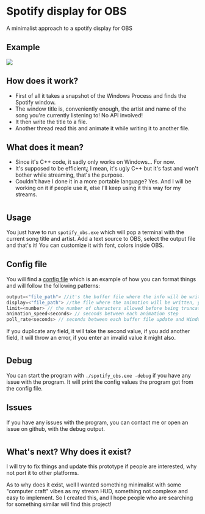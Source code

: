 # Spotify display for OBS

A minimalist approach to a spotify display for OBS

## Example 

![](https://files.neryss.pw/videos/output_CROP.gif)

## How does it work?

- First of all it takes a snapshot of the Windows Process and finds the Spotify window.
- The window title is, conveniently enough, the artist and name of the song you're currently listening to! No API involved!
- It then write the title to a file.
- Another thread read this and animate it while writing it to another file.

## What does it mean?

- Since it's C++ code, it sadly only works on Windows... For now.
- It's supposed to be efficient¿ I mean, it's ugly C++ but it's fast and won't bother while streaming, that's the purpose.
- Couldn't have I done it in a more portable language? Yes. And I will be working on it if people use it, else I'll keep using it this way for my streams.

#

## Usage
You just have to run `spotify_obs.exe` which will pop a terminal with the current song title and artist.
Add a text source to OBS, select the output file and that's it! You can customize it with font, colors inside OBS.

## Config file
You will find a [config file](./config_file.cf) which is an example of how you can format things and will follow the following patterns:

```c
output=<"file_path"> //it's the buffer file where the info will be written
display=<"file_path"> //the file where the animation will be written, you will add this one to OBS
limit=<number> // the number of characters allowed before being truncated and animated
animation_speed<seconds> // seconds between each animation step
poll_rate<seconds> // seconds between each buffer file update and Windows snapshot
```

If you duplicate any field, it will take the second value, if you add another field, it will throw an error, if you enter an invalid value it might also.

#

## Debug

You can start the program with `./spotify_obs.exe -debug` if you have any issue with the program. It will print the config values the program got from the config file.

## Issues

If you have any issues with the program, you can contact me or open an issue on github, with the debug output.

#

## What's next? Why does it exist?

I will try to fix things and update this prototype if people are interested, why not port it to other platforms.

As to why does it exist, well I wanted something minimalist with some "computer craft" vibes as my stream HUD, something not complexe and easy to implement. So I created this, and I hope people who are searching for something similar will find this project!